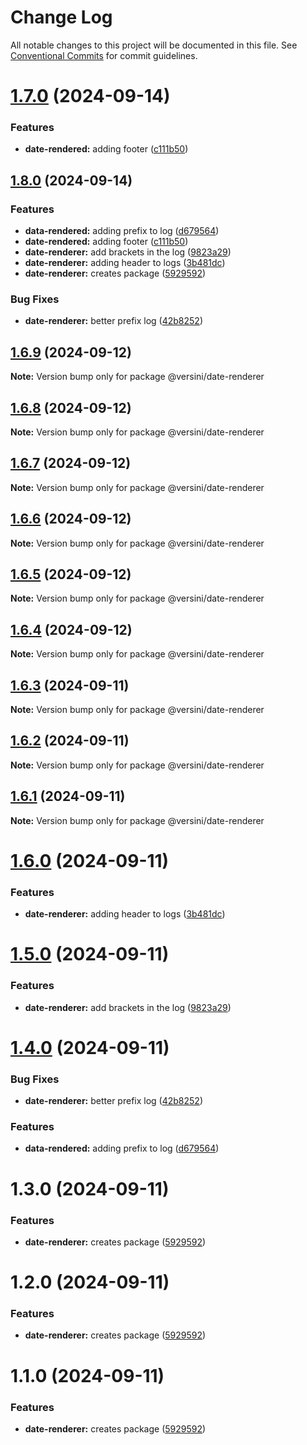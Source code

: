 # Change Log

All notable changes to this project will be documented in this file.
See [Conventional Commits](https://conventionalcommits.org) for commit guidelines.

# [1.7.0](https://github.com/aversini/monorepo/compare/@versini/date-renderer@1.6.9...@versini/date-renderer@1.7.0) (2024-09-14)


### Features

* **date-rendered:** adding footer ([c111b50](https://github.com/aversini/monorepo/commit/c111b5059e0b49282028c9d96ecc043a5a4efe49))





## [1.8.0](https://github.com/aversini/monorepo/compare/date-renderer-v1.7.0...date-renderer-v1.8.0) (2024-09-14)


### Features

* **data-rendered:** adding prefix to log ([d679564](https://github.com/aversini/monorepo/commit/d67956496c0399aff481278fe96ef73801e37afc))
* **date-rendered:** adding footer ([c111b50](https://github.com/aversini/monorepo/commit/c111b5059e0b49282028c9d96ecc043a5a4efe49))
* **date-renderer:** add brackets in the log ([9823a29](https://github.com/aversini/monorepo/commit/9823a29f904350be35e4d4812914e32f842fc4ac))
* **date-renderer:** adding header to logs ([3b481dc](https://github.com/aversini/monorepo/commit/3b481dcbf984b5b9f7e25eef0bf7c214b960dc96))
* **date-renderer:** creates package ([5929592](https://github.com/aversini/monorepo/commit/59295923b978456765f09faf34add4cf22447901))


### Bug Fixes

* **date-renderer:** better prefix log ([42b8252](https://github.com/aversini/monorepo/commit/42b82521500cb2c8db02c1fa5e6e122197238dd1))

## [1.6.9](https://github.com/aversini/monorepo/compare/@versini/date-renderer@1.6.3...@versini/date-renderer@1.6.9) (2024-09-12)

**Note:** Version bump only for package @versini/date-renderer





## [1.6.8](https://github.com/aversini/monorepo/compare/@versini/date-renderer@1.6.7...@versini/date-renderer@1.6.8) (2024-09-12)

**Note:** Version bump only for package @versini/date-renderer





## [1.6.7](https://github.com/aversini/monorepo/compare/@versini/date-renderer@1.6.6...@versini/date-renderer@1.6.7) (2024-09-12)

**Note:** Version bump only for package @versini/date-renderer





## [1.6.6](https://github.com/aversini/monorepo/compare/@versini/date-renderer@1.6.5...@versini/date-renderer@1.6.6) (2024-09-12)

**Note:** Version bump only for package @versini/date-renderer





## [1.6.5](https://github.com/aversini/monorepo/compare/@versini/date-renderer@1.6.4...@versini/date-renderer@1.6.5) (2024-09-12)

**Note:** Version bump only for package @versini/date-renderer





## [1.6.4](https://github.com/aversini/monorepo/compare/@versini/date-renderer@1.6.3...@versini/date-renderer@1.6.4) (2024-09-12)

**Note:** Version bump only for package @versini/date-renderer





## [1.6.3](https://github.com/aversini/monorepo/compare/@versini/date-renderer@1.6.2...@versini/date-renderer@1.6.3) (2024-09-11)

**Note:** Version bump only for package @versini/date-renderer





## [1.6.2](https://github.com/aversini/monorepo/compare/@versini/date-renderer@1.6.1...@versini/date-renderer@1.6.2) (2024-09-11)

**Note:** Version bump only for package @versini/date-renderer





## [1.6.1](https://github.com/aversini/monorepo/compare/@versini/date-renderer@1.6.0...@versini/date-renderer@1.6.1) (2024-09-11)

**Note:** Version bump only for package @versini/date-renderer





# [1.6.0](https://github.com/aversini/monorepo/compare/@versini/date-renderer@1.5.0...@versini/date-renderer@1.6.0) (2024-09-11)


### Features

* **date-renderer:** adding header to logs ([3b481dc](https://github.com/aversini/monorepo/commit/3b481dcbf984b5b9f7e25eef0bf7c214b960dc96))





# [1.5.0](https://github.com/aversini/monorepo/compare/@versini/date-renderer@1.4.0...@versini/date-renderer@1.5.0) (2024-09-11)


### Features

* **date-renderer:** add brackets in the log ([9823a29](https://github.com/aversini/monorepo/commit/9823a29f904350be35e4d4812914e32f842fc4ac))





# [1.4.0](https://github.com/aversini/monorepo/compare/@versini/date-renderer@1.3.0...@versini/date-renderer@1.4.0) (2024-09-11)


### Bug Fixes

* **date-renderer:** better prefix log ([42b8252](https://github.com/aversini/monorepo/commit/42b82521500cb2c8db02c1fa5e6e122197238dd1))


### Features

* **data-rendered:** adding prefix to log ([d679564](https://github.com/aversini/monorepo/commit/d67956496c0399aff481278fe96ef73801e37afc))





# 1.3.0 (2024-09-11)


### Features

* **date-renderer:** creates package ([5929592](https://github.com/aversini/monorepo/commit/59295923b978456765f09faf34add4cf22447901))





# 1.2.0 (2024-09-11)


### Features

* **date-renderer:** creates package ([5929592](https://github.com/aversini/monorepo/commit/59295923b978456765f09faf34add4cf22447901))





# 1.1.0 (2024-09-11)


### Features

* **date-renderer:** creates package ([5929592](https://github.com/aversini/monorepo/commit/59295923b978456765f09faf34add4cf22447901))
